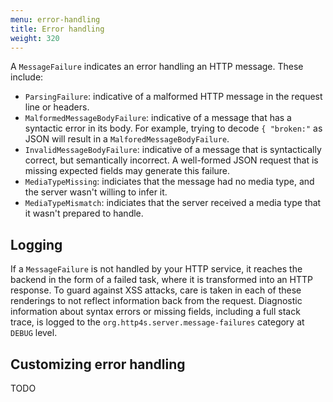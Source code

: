 ```yaml
---
menu: error-handling
title: Error handling
weight: 320
---
```


A `MessageFailure` indicates an error handling an HTTP message.  These
include:

* `ParsingFailure`: indicative of a malformed HTTP message in the
  request line or headers.
* `MalformedMessageBodyFailure`: indicative of a message that has a
  syntactic error in its body.  For example, trying to decode `{
  "broken:"` as JSON will result in a `MalforedMessageBodyFailure`.
* `InvalidMessageBodyFailure`: indicative of a message that is
  syntactically correct, but semantically incorrect.  A well-formed
  JSON request that is missing expected fields may generate this
  failure.
* `MediaTypeMissing`: indiciates that the message had no media type,
  and the server wasn't willing to infer it.
* `MediaTypeMismatch`: indiciates that the server received a media
  type that it wasn't prepared to handle.

## Logging

If a `MessageFailure` is not handled by your HTTP service, it reaches
the backend in the form of a failed task, where it is transformed into
an HTTP response.  To guard against XSS attacks, care is taken in each
of these renderings to not reflect information back from the request.
Diagnostic information about syntax errors or missing fields,
including a full stack trace, is logged to the
`org.http4s.server.message-failures` category at `DEBUG` level.

## Customizing error handling

TODO
